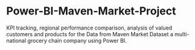 # Power-BI-Maven-Market-Project
KPI tracking, regional performance comparison, analysis of valued customers and products for the Data from Maven Market Dataset a multi-national grocery chain company using Power BI.

